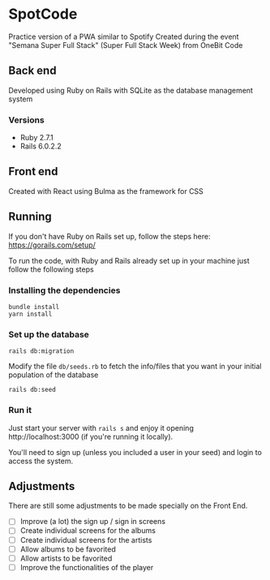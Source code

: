 # SpotCode

Practice version of a PWA similar to Spotify
Created during the event "Semana Super Full Stack" (Super Full Stack Week) from OneBit Code

## Back end

Developed using Ruby on Rails with SQLite as the database management system

### Versions

* Ruby 2.7.1
* Rails 6.0.2.2

## Front end

Created with React using Bulma as the framework for CSS

## Running

If you don't have Ruby on Rails set up, follow the steps here:
https://gorails.com/setup/

To run the code, with Ruby and Rails already set up in your machine just follow the following steps

### Installing the dependencies
```
bundle install
yarn install
```

### Set up the database
```
rails db:migration
```


Modify the file `db/seeds.rb` to fetch the info/files that you want in your initial population of the database

```
rails db:seed
```

### Run it

Just start your server with `rails s` and enjoy it opening http://localhost:3000 (if you're running it locally).

You'll need to sign up (unless you included a user in your seed) and login to access the system.

## Adjustments

There are still some adjustments to be made specially on the Front End.

- [ ] Improve (a lot) the sign up / sign in screens
- [ ] Create individual screens for the albums
- [ ] Create individual screens for the artists
- [ ] Allow albums to be favorited
- [ ] Allow artists to be favorited
- [ ] Improve the functionalities of the player